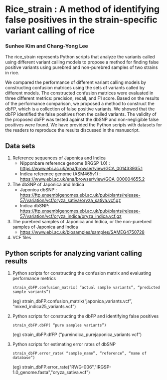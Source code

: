 # Rice_strain : A method of identifying false positives in the strain-specific variant calling of rice    
### Sunhee Kim and Chang-Yong Lee    
The rice_strain represents Python scripts that analyze the variants called using different variant calling models to propose a method for finding false positive variants using purebred and non-purebred samples of two strains in rice.    

We compared the performance of different variant calling models by constructing confusion matrices using the sets of variants called by different models. The constructed confusion matrices were evaluated in three different metrics: precision, recall, and F1 score. Based on the results of the performance comparison, we proposed a method to construct the dbFP, which is a collection of false positive variants. We showed that the dbFP identified the false positives from the called variants. The validity of the proposed dbFP was tested against the dbSNP and non-negligible false positives were found. We have provided the Python scripts with datasets for the readers to reproduce the results discussed in the manuscript.    

## Data sets
1.	Reference sequences of Japonica and Indica
    - Nipponbare reference genome (IRGSP 1.0) : https://www.ebi.ac.uk/ena/browser/view/GCA_001433935.1
    - Indica reference genome (ASM465v1) : https://www.ebi.ac.uk/ena/browser/view/GCA_000004655.2
2.	The dbSNP of Japonica and Indica
    - Japonica dbSNP : https://ftp.ensemblgenomes.ebi.ac.uk/pub/plants/release-57/variation/vcf/oryza_sativa/oryza_sativa.vcf.gz
    - Indica dbSNP: https://ftp.ensemblgenomes.ebi.ac.uk/pub/plants/release-57/variation/vcf/oryza_indica/oryza_indica.vcf.gz
3. 	The purebred samples of Japonica and Indica, or the non-purebred samples of Japonica and Indica
    - https://www.ebi.ac.uk/biosamples/samples/SAMEG4750728
5.	VCF files


## Python scripts for analyzing variant calling results
1. Python scripts for constructing the confusion matrix and evaluating performance metrics    
    ```
    strain_dbFP.confusion_matrix( “actual sample variants”, “predicted sample variants”)
    ```
   (eg) strain_dbFP.confusion_matrix(“japonica_variants.vcf”, “mixed_indica25_variants.vcf”)

2. Python scripts for constructing the dbFP and identifying false positives    
    ```
    strain_dbFP.dbFP( “pure samples variants”)
    ```
    (eg) strain_dbFP.dfFP (“pureindica_purejaponica_variants vcf”)

3. Python scripts for estimating error rates of dbSNP     
    ```
    strain_dbFP.error_rate( “sample_name”, “reference”, “name of database”)
    ```
    (eg) strain_dbFP.error_rate("RWG-006","IRGSP-1.0_genome.fasta","oryza_sativa.vcf")
